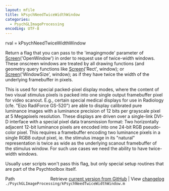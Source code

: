 ```yaml
---
layout: mfile
title: kPsychNeedTwiceWidthWindow
categories:
  - PsychGLImageProcessing
encoding: UTF-8
---
```


rval = kPsychNeedTwiceWidthWindow

Return a flag that you can pass to the 'imagingmode' parameter of
[Screen](/docs/Screen)('OpenWindow') in order to request use of twice-width windows.
These onscreen windows are treated by all drawing functions (and geometry
query functions like [Screen](/docs/Screen)('Rect', window); or [Screen](/docs/Screen)('WindowSize',
window); as if they have twice the width of the underlying framebuffer in
pixels.

This is used for special packed-pixel display modes, where the content of
two visual stimulus pixels is packed into one single output framebuffer
pixel for video scanout. E.g., certain special medical displays for use
in Radiology (cfe. "Eizo RadiForce GS-520") are able to display
calibrated pure luminance images with a luminance precision of 12 bits
per grayscale pixel at 5 Megapixels resolution. These displays are driven
over a single-link DVI-D interface with a special pixel data transmission
format: Two horizontally adjacent 12-bit luminance pixels are encoded
into one 24-bit RGB pseudo-color pixel. This requires a framebuffer
encoding two luminance pixels in a single RGB8 output pixel, ie. the
stimulus image in its "natural" representation is twice as wide as the
underlying scanout framebuffer of the stimulus window. For such use cases
we need the ability to have twice-width windows.

Usually user scripts won't pass this flag, but only special setup
routines that are part of the Psychtoolbox itself.



<div class="code_header" style="text-align:right;">
  <span style="float:left;">Path&nbsp;&nbsp;</span> <span class="counter">Retrieve <a href=
  "https://raw.github.com/Psychtoolbox-3/Psychtoolbox-3/beta/./PsychGLImageProcessing/kPsychNeedTwiceWidthWindow.m">current version from GitHub</a> | View <a href=
  "https://github.com/Psychtoolbox-3/Psychtoolbox-3/commits/beta/./PsychGLImageProcessing/kPsychNeedTwiceWidthWindow.m">changelog</a></span>
</div>
<div class="code">
  <code>./PsychGLImageProcessing/kPsychNeedTwiceWidthWindow.m</code>
</div>
